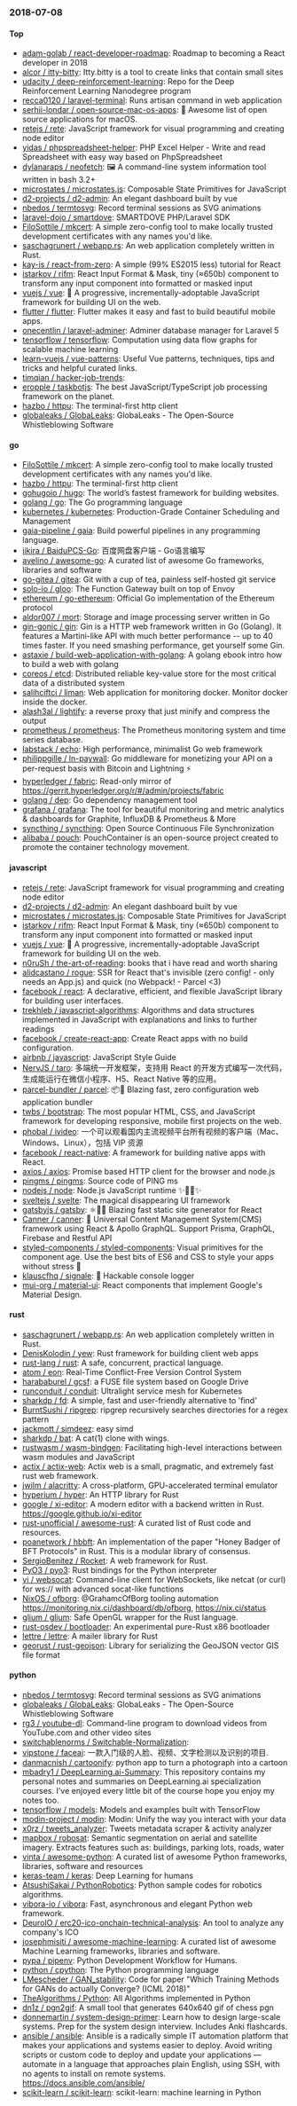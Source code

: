 ### 2018-07-08

#### Top
* [adam-golab / react-developer-roadmap](https://github.com/adam-golab/react-developer-roadmap): Roadmap to becoming a React developer in 2018
* [alcor / itty-bitty](https://github.com/alcor/itty-bitty): Itty.bitty is a tool to create links that contain small sites
* [udacity / deep-reinforcement-learning](https://github.com/udacity/deep-reinforcement-learning): Repo for the Deep Reinforcement Learning Nanodegree program
* [recca0120 / laravel-terminal](https://github.com/recca0120/laravel-terminal): Runs artisan command in web application
* [serhii-londar / open-source-mac-os-apps](https://github.com/serhii-londar/open-source-mac-os-apps): 🚀 Awesome list of open source applications for macOS.
* [retejs / rete](https://github.com/retejs/rete): JavaScript framework for visual programming and creating node editor
* [yidas / phpspreadsheet-helper](https://github.com/yidas/phpspreadsheet-helper): PHP Excel Helper - Write and read Spreadsheet with easy way based on PhpSpreadsheet
* [dylanaraps / neofetch](https://github.com/dylanaraps/neofetch): 🖼️ A command-line system information tool written in bash 3.2+
* [microstates / microstates.js](https://github.com/microstates/microstates.js): Composable State Primitives for JavaScript
* [d2-projects / d2-admin](https://github.com/d2-projects/d2-admin): An elegant dashboard built by vue
* [nbedos / termtosvg](https://github.com/nbedos/termtosvg): Record terminal sessions as SVG animations
* [laravel-dojo / smartdove](https://github.com/laravel-dojo/smartdove): SMARTDOVE PHP/Laravel SDK
* [FiloSottile / mkcert](https://github.com/FiloSottile/mkcert): A simple zero-config tool to make locally trusted development certificates with any names you'd like.
* [saschagrunert / webapp.rs](https://github.com/saschagrunert/webapp.rs): An web application completely written in Rust.
* [kay-is / react-from-zero](https://github.com/kay-is/react-from-zero): A simple (99% ES2015 less) tutorial for React
* [istarkov / rifm](https://github.com/istarkov/rifm): React Input Format & Mask, tiny (≈650b) component to transform any input component into formatted or masked input
* [vuejs / vue](https://github.com/vuejs/vue): 🖖 A progressive, incrementally-adoptable JavaScript framework for building UI on the web.
* [flutter / flutter](https://github.com/flutter/flutter): Flutter makes it easy and fast to build beautiful mobile apps.
* [onecentlin / laravel-adminer](https://github.com/onecentlin/laravel-adminer): Adminer database manager for Laravel 5
* [tensorflow / tensorflow](https://github.com/tensorflow/tensorflow): Computation using data flow graphs for scalable machine learning
* [learn-vuejs / vue-patterns](https://github.com/learn-vuejs/vue-patterns): Useful Vue patterns, techniques, tips and tricks and helpful curated links.
* [timqian / hacker-job-trends](https://github.com/timqian/hacker-job-trends): 
* [eropple / taskbotjs](https://github.com/eropple/taskbotjs): The best JavaScript/TypeScript job processing framework on the planet.
* [hazbo / httpu](https://github.com/hazbo/httpu): The terminal-first http client
* [globaleaks / GlobaLeaks](https://github.com/globaleaks/GlobaLeaks): GlobaLeaks - The Open-Source Whistleblowing Software

#### go
* [FiloSottile / mkcert](https://github.com/FiloSottile/mkcert): A simple zero-config tool to make locally trusted development certificates with any names you'd like.
* [hazbo / httpu](https://github.com/hazbo/httpu): The terminal-first http client
* [gohugoio / hugo](https://github.com/gohugoio/hugo): The world’s fastest framework for building websites.
* [golang / go](https://github.com/golang/go): The Go programming language
* [kubernetes / kubernetes](https://github.com/kubernetes/kubernetes): Production-Grade Container Scheduling and Management
* [gaia-pipeline / gaia](https://github.com/gaia-pipeline/gaia): Build powerful pipelines in any programming language.
* [iikira / BaiduPCS-Go](https://github.com/iikira/BaiduPCS-Go): 百度网盘客户端 - Go语言编写
* [avelino / awesome-go](https://github.com/avelino/awesome-go): A curated list of awesome Go frameworks, libraries and software
* [go-gitea / gitea](https://github.com/go-gitea/gitea): Git with a cup of tea, painless self-hosted git service
* [solo-io / gloo](https://github.com/solo-io/gloo): The Function Gateway built on top of Envoy
* [ethereum / go-ethereum](https://github.com/ethereum/go-ethereum): Official Go implementation of the Ethereum protocol
* [aldor007 / mort](https://github.com/aldor007/mort): Storage and image processing server written in Go
* [gin-gonic / gin](https://github.com/gin-gonic/gin): Gin is a HTTP web framework written in Go (Golang). It features a Martini-like API with much better performance -- up to 40 times faster. If you need smashing performance, get yourself some Gin.
* [astaxie / build-web-application-with-golang](https://github.com/astaxie/build-web-application-with-golang): A golang ebook intro how to build a web with golang
* [coreos / etcd](https://github.com/coreos/etcd): Distributed reliable key-value store for the most critical data of a distributed system
* [salihciftci / liman](https://github.com/salihciftci/liman): Web application for monitoring docker. Monitor docker inside the docker.
* [alash3al / lightify](https://github.com/alash3al/lightify): a reverse proxy that just minify and compress the output
* [prometheus / prometheus](https://github.com/prometheus/prometheus): The Prometheus monitoring system and time series database.
* [labstack / echo](https://github.com/labstack/echo): High performance, minimalist Go web framework
* [philippgille / ln-paywall](https://github.com/philippgille/ln-paywall): Go middleware for monetizing your API on a per-request basis with Bitcoin and Lightning ⚡️
* [hyperledger / fabric](https://github.com/hyperledger/fabric): Read-only mirror of https://gerrit.hyperledger.org/r/#/admin/projects/fabric
* [golang / dep](https://github.com/golang/dep): Go dependency management tool
* [grafana / grafana](https://github.com/grafana/grafana): The tool for beautiful monitoring and metric analytics & dashboards for Graphite, InfluxDB & Prometheus & More
* [syncthing / syncthing](https://github.com/syncthing/syncthing): Open Source Continuous File Synchronization
* [alibaba / pouch](https://github.com/alibaba/pouch): PouchContainer is an open-source project created to promote the container technology movement.

#### javascript
* [retejs / rete](https://github.com/retejs/rete): JavaScript framework for visual programming and creating node editor
* [d2-projects / d2-admin](https://github.com/d2-projects/d2-admin): An elegant dashboard built by vue
* [microstates / microstates.js](https://github.com/microstates/microstates.js): Composable State Primitives for JavaScript
* [istarkov / rifm](https://github.com/istarkov/rifm): React Input Format & Mask, tiny (≈650b) component to transform any input component into formatted or masked input
* [vuejs / vue](https://github.com/vuejs/vue): 🖖 A progressive, incrementally-adoptable JavaScript framework for building UI on the web.
* [n0ruSh / the-art-of-reading](https://github.com/n0ruSh/the-art-of-reading): books that i have read and worth sharing
* [alidcastano / rogue](https://github.com/alidcastano/rogue): SSR for React that's invisible (zero config! - only needs an App.js) and quick (no Webpack! - Parcel <3)
* [facebook / react](https://github.com/facebook/react): A declarative, efficient, and flexible JavaScript library for building user interfaces.
* [trekhleb / javascript-algorithms](https://github.com/trekhleb/javascript-algorithms): Algorithms and data structures implemented in JavaScript with explanations and links to further readings
* [facebook / create-react-app](https://github.com/facebook/create-react-app): Create React apps with no build configuration.
* [airbnb / javascript](https://github.com/airbnb/javascript): JavaScript Style Guide
* [NervJS / taro](https://github.com/NervJS/taro): 多端统一开发框架，支持用 React 的开发方式编写一次代码，生成能运行在微信小程序、H5、React Native 等的应用。
* [parcel-bundler / parcel](https://github.com/parcel-bundler/parcel): 📦🚀 Blazing fast, zero configuration web application bundler
* [twbs / bootstrap](https://github.com/twbs/bootstrap): The most popular HTML, CSS, and JavaScript framework for developing responsive, mobile first projects on the web.
* [phobal / ivideo](https://github.com/phobal/ivideo): 一个可以观看国内主流视频平台所有视频的客户端（Mac、Windows、Linux），包括 VIP 资源
* [facebook / react-native](https://github.com/facebook/react-native): A framework for building native apps with React.
* [axios / axios](https://github.com/axios/axios): Promise based HTTP client for the browser and node.js
* [pingms / pingms](https://github.com/pingms/pingms): Source code of PING ms
* [nodejs / node](https://github.com/nodejs/node): Node.js JavaScript runtime ✨🐢🚀✨
* [sveltejs / svelte](https://github.com/sveltejs/svelte): The magical disappearing UI framework
* [gatsbyjs / gatsby](https://github.com/gatsbyjs/gatsby): ⚛️📄🚀 Blazing fast static site generator for React
* [Canner / canner](https://github.com/Canner/canner): 📡 Universal Content Management System(CMS) framework using React & Apollo GraphQL. Support Prisma, GraphQL, Firebase and Restful API
* [styled-components / styled-components](https://github.com/styled-components/styled-components): Visual primitives for the component age. Use the best bits of ES6 and CSS to style your apps without stress 💅
* [klauscfhq / signale](https://github.com/klauscfhq/signale): 👋 Hackable console logger
* [mui-org / material-ui](https://github.com/mui-org/material-ui): React components that implement Google's Material Design.

#### rust
* [saschagrunert / webapp.rs](https://github.com/saschagrunert/webapp.rs): An web application completely written in Rust.
* [DenisKolodin / yew](https://github.com/DenisKolodin/yew): Rust framework for building client web apps
* [rust-lang / rust](https://github.com/rust-lang/rust): A safe, concurrent, practical language.
* [atom / eon](https://github.com/atom/eon): Real-Time Conflict-Free Version Control System
* [harababurel / gcsf](https://github.com/harababurel/gcsf): a FUSE file system based on Google Drive
* [runconduit / conduit](https://github.com/runconduit/conduit): Ultralight service mesh for Kubernetes
* [sharkdp / fd](https://github.com/sharkdp/fd): A simple, fast and user-friendly alternative to 'find'
* [BurntSushi / ripgrep](https://github.com/BurntSushi/ripgrep): ripgrep recursively searches directories for a regex pattern
* [jackmott / simdeez](https://github.com/jackmott/simdeez): easy simd
* [sharkdp / bat](https://github.com/sharkdp/bat): A cat(1) clone with wings.
* [rustwasm / wasm-bindgen](https://github.com/rustwasm/wasm-bindgen): Facilitating high-level interactions between wasm modules and JavaScript
* [actix / actix-web](https://github.com/actix/actix-web): Actix web is a small, pragmatic, and extremely fast rust web framework.
* [jwilm / alacritty](https://github.com/jwilm/alacritty): A cross-platform, GPU-accelerated terminal emulator
* [hyperium / hyper](https://github.com/hyperium/hyper): An HTTP library for Rust
* [google / xi-editor](https://github.com/google/xi-editor): A modern editor with a backend written in Rust. https://google.github.io/xi-editor
* [rust-unofficial / awesome-rust](https://github.com/rust-unofficial/awesome-rust): A curated list of Rust code and resources.
* [poanetwork / hbbft](https://github.com/poanetwork/hbbft): An implementation of the paper "Honey Badger of BFT Protocols" in Rust. This is a modular library of consensus.
* [SergioBenitez / Rocket](https://github.com/SergioBenitez/Rocket): A web framework for Rust.
* [PyO3 / pyo3](https://github.com/PyO3/pyo3): Rust bindings for the Python interpreter
* [vi / websocat](https://github.com/vi/websocat): Command-line client for WebSockets, like netcat (or curl) for ws:// with advanced socat-like functions
* [NixOS / ofborg](https://github.com/NixOS/ofborg): @GrahamcOfBorg tooling automation https://monitoring.nix.ci/dashboard/db/ofborg, https://nix.ci/status
* [glium / glium](https://github.com/glium/glium): Safe OpenGL wrapper for the Rust language.
* [rust-osdev / bootloader](https://github.com/rust-osdev/bootloader): An experimental pure-Rust x86 bootloader
* [lettre / lettre](https://github.com/lettre/lettre): A mailer library for Rust
* [georust / rust-geojson](https://github.com/georust/rust-geojson): Library for serializing the GeoJSON vector GIS file format

#### python
* [nbedos / termtosvg](https://github.com/nbedos/termtosvg): Record terminal sessions as SVG animations
* [globaleaks / GlobaLeaks](https://github.com/globaleaks/GlobaLeaks): GlobaLeaks - The Open-Source Whistleblowing Software
* [rg3 / youtube-dl](https://github.com/rg3/youtube-dl): Command-line program to download videos from YouTube.com and other video sites
* [switchablenorms / Switchable-Normalization](https://github.com/switchablenorms/Switchable-Normalization): 
* [vipstone / faceai](https://github.com/vipstone/faceai): 一款入门级的人脸、视频、文字检测以及识别的项目.
* [danmacnish / cartoonify](https://github.com/danmacnish/cartoonify): python app to turn a photograph into a cartoon
* [mbadry1 / DeepLearning.ai-Summary](https://github.com/mbadry1/DeepLearning.ai-Summary): This repository contains my personal notes and summaries on DeepLearning.ai specialization courses. I've enjoyed every little bit of the course hope you enjoy my notes too.
* [tensorflow / models](https://github.com/tensorflow/models): Models and examples built with TensorFlow
* [modin-project / modin](https://github.com/modin-project/modin): Modin: Unify the way you interact with your data
* [x0rz / tweets_analyzer](https://github.com/x0rz/tweets_analyzer): Tweets metadata scraper & activity analyzer
* [mapbox / robosat](https://github.com/mapbox/robosat): Semantic segmentation on aerial and satellite imagery. Extracts features such as: buildings, parking lots, roads, water
* [vinta / awesome-python](https://github.com/vinta/awesome-python): A curated list of awesome Python frameworks, libraries, software and resources
* [keras-team / keras](https://github.com/keras-team/keras): Deep Learning for humans
* [AtsushiSakai / PythonRobotics](https://github.com/AtsushiSakai/PythonRobotics): Python sample codes for robotics algorithms.
* [vibora-io / vibora](https://github.com/vibora-io/vibora): Fast, asynchronous and elegant Python web framework.
* [DeuroIO / erc20-ico-onchain-technical-analysis](https://github.com/DeuroIO/erc20-ico-onchain-technical-analysis): An tool to analyze any company's ICO
* [josephmisiti / awesome-machine-learning](https://github.com/josephmisiti/awesome-machine-learning): A curated list of awesome Machine Learning frameworks, libraries and software.
* [pypa / pipenv](https://github.com/pypa/pipenv): Python Development Workflow for Humans.
* [python / cpython](https://github.com/python/cpython): The Python programming language
* [LMescheder / GAN_stability](https://github.com/LMescheder/GAN_stability): Code for paper "Which Training Methods for GANs do actually Converge? (ICML 2018)"
* [TheAlgorithms / Python](https://github.com/TheAlgorithms/Python): All Algorithms implemented in Python
* [dn1z / pgn2gif](https://github.com/dn1z/pgn2gif): A small tool that generates 640x640 gif of chess pgn
* [donnemartin / system-design-primer](https://github.com/donnemartin/system-design-primer): Learn how to design large-scale systems. Prep for the system design interview. Includes Anki flashcards.
* [ansible / ansible](https://github.com/ansible/ansible): Ansible is a radically simple IT automation platform that makes your applications and systems easier to deploy. Avoid writing scripts or custom code to deploy and update your applications — automate in a language that approaches plain English, using SSH, with no agents to install on remote systems. https://docs.ansible.com/ansible/
* [scikit-learn / scikit-learn](https://github.com/scikit-learn/scikit-learn): scikit-learn: machine learning in Python
